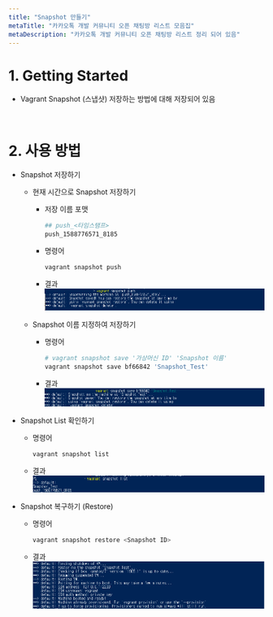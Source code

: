 ```yaml
---
title: "Snapshot 만들기"
metaTitle: "카카오톡 개발 커뮤니티 오픈 채팅방 리스트 모음집"
metaDescription: "카카오톡 개발 커뮤니티 오픈 채팅방 리스트 정리 되어 있음"
---
```


# 1. Getting Started
- Vagrant Snapshot (스냅샷) 저장하는 방법에 대해 저장되어 있음
<br/>

# 2. 사용 방법
- Snapshot 저장하기
    - 현재 시간으로 Snapshot 저장하기
        - 저장 이름 포맷
            ```bash
            ## push_<타임스탬프>
            push_1588776571_8185
            ```
        - 명령어
            ```bash
            vagrant snapshot push
            ```
        - 결과
            ![ex_screenshot](./assets//vagrant_snapshot_push.png)

    - Snapshot 이름 지정하여 저장하기
        - 명령어
            ``` bash
            # vagrant snapshot save '가상머신 ID' 'Snapshot 이름'
            vagrant snapshot save bf66842 'Snapshot_Test'
            ```
        - 결과
            ![ex_screenshot](./assets//vagrant_snapshot_save.png)

- Snapshot List 확인하기
    - 명령어
        ```bash
        vagrant snapshot list
        ```
    - 결과
        ![ex_screenshot](./assets//vagrant_snapshot_list.png)

- Snapshot 복구하기 (Restore)
    - 명령어
        ``` bash
        vagrant snapshot restore <Snapshot ID>
        ```
    - 결과
        ![ex_screenshot](./assets//vagrant_snapshot_restore.png)

